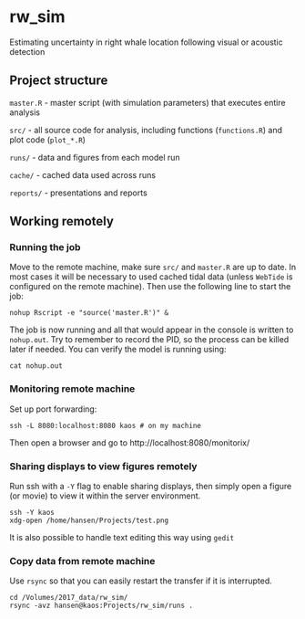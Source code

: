 # rw_sim
Estimating uncertainty in right whale location following visual or acoustic detection

## Project structure

`master.R` - master script (with simulation parameters) that executes entire analysis  

`src/` - all source code for analysis, including functions (`functions.R`) and plot code (`plot_*.R`)  

`runs/` - data and figures from each model run  

`cache/` - cached data used across runs  

`reports/` - presentations and reports  

## Working remotely

### Running the job

Move to the remote machine, make sure `src/` and `master.R` are up to date. In most cases it will be necessary to used cached tidal data (unless `WebTide` is configured on the remote machine). Then use the following line to start the job:
```
nohup Rscript -e "source('master.R')" &
```
The job is now running and all that would appear in the console is written to `nohup.out`. Try to remember to record the PID, so the process can be killed later if needed. You can verify the model is running using:
```
cat nohup.out
```

### Monitoring remote machine

Set up port forwarding:
```
ssh -L 8080:localhost:8080 kaos # on my machine
```

Then open a browser and go to http://localhost:8080/monitorix/

### Sharing displays to view figures remotely

Run ssh with a `-Y` flag to enable sharing displays, then simply open a figure (or movie) to view it within the server environment.
```
ssh -Y kaos
xdg-open /home/hansen/Projects/test.png
```

It is also possible to handle text editing this way using `gedit`

### Copy data from remote machine
Use `rsync` so that you can easily restart the transfer if it is interrupted.
```
cd /Volumes/2017_data/rw_sim/
rsync -avz hansen@kaos:Projects/rw_sim/runs .
```
